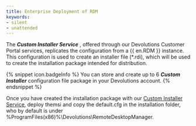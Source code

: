 ```yaml
---
title: Enterprise Deployment of RDM
keywords:
- silent
- unattended
---
```

The ***Custom Installer Service*** , offered through our Devolutions Customer Portal services, replicates the configuration from a {{ en.RDM }} instance. This configuration is used to create an installer file (*.rdi), which will be used to create the installation package intended for distribution.

{% snippet icon.badgeInfo %}
You can store and create up to 6 ***Custom Installer*** configuration file package in your Devolutions account.
{% endsnippet %}

Once you have created the installation package with our [Custom Installer Service](/rdm/windows/installation/client/custom-installer-service/), deploy themsi and copy the default.cfg in the installation folder, who by default is under %ProgramFiles(x86)%\Devolutions\RemoteDesktopManager.
